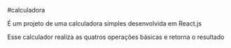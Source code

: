 #calculadora

É um projeto de uma calculadora simples desenvolvida em React.js

Esse calculador realiza as quatros operações básicas e retorna o resultado
